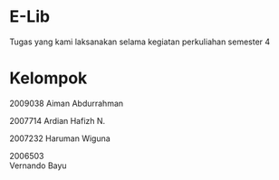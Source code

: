 # E-Lib

Tugas yang kami laksanakan selama kegiatan perkuliahan semester 4

# Kelompok

2009038
Aiman Abdurrahman

2007714
Ardian Hafizh N.

2007232
Haruman Wiguna

2006503  
Vernando Bayu
